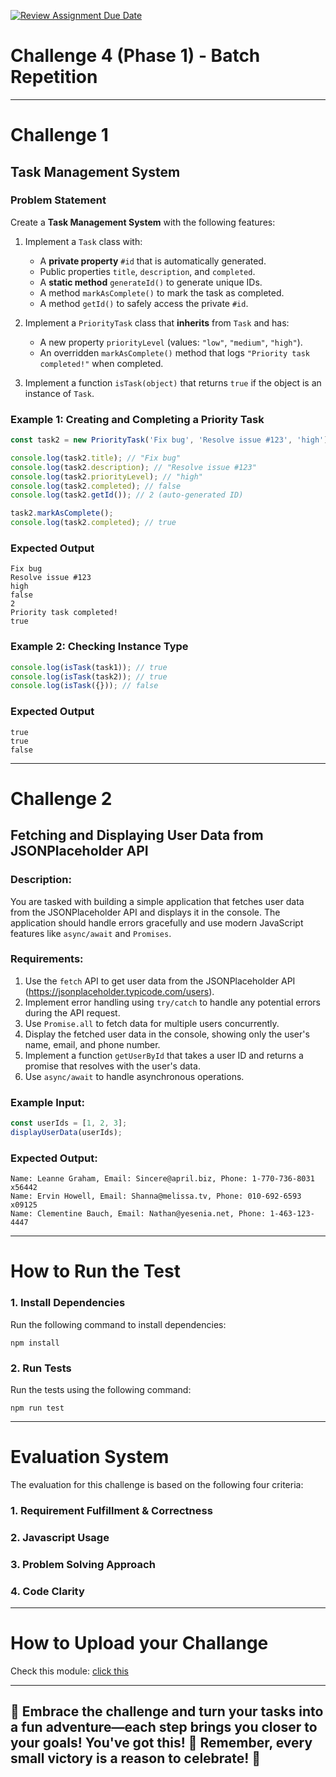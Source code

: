 [![Review Assignment Due Date](https://classroom.github.com/assets/deadline-readme-button-22041afd0340ce965d47ae6ef1cefeee28c7c493a6346c4f15d667ab976d596c.svg)](https://classroom.github.com/a/TrM8vymi)

# Challenge 4 (Phase 1) - Batch Repetition

---

# Challenge 1

## Task Management System

### **Problem Statement**

Create a **Task Management System** with the following features:

1. Implement a `Task` class with:

   - A **private property** `#id` that is automatically generated.
   - Public properties `title`, `description`, and `completed`.
   - A **static method** `generateId()` to generate unique IDs.
   - A method `markAsComplete()` to mark the task as completed.
   - A method `getId()` to safely access the private `#id`.

2. Implement a `PriorityTask` class that **inherits** from `Task` and has:
   - A new property `priorityLevel` (values: `"low"`, `"medium"`, `"high"`).
   - An overridden `markAsComplete()` method that logs `"Priority task completed!"` when completed.
3. Implement a function `isTask(object)` that returns `true` if the object is an instance of `Task`.

### Example 1: Creating and Completing a Priority Task

```javascript
const task2 = new PriorityTask('Fix bug', 'Resolve issue #123', 'high');

console.log(task2.title); // "Fix bug"
console.log(task2.description); // "Resolve issue #123"
console.log(task2.priorityLevel); // "high"
console.log(task2.completed); // false
console.log(task2.getId()); // 2 (auto-generated ID)

task2.markAsComplete();
console.log(task2.completed); // true
```

### Expected Output

```
Fix bug
Resolve issue #123
high
false
2
Priority task completed!
true
```

### Example 2: Checking Instance Type

```javascript
console.log(isTask(task1)); // true
console.log(isTask(task2)); // true
console.log(isTask({})); // false
```

### Expected Output

```
true
true
false
```

---

# Challenge 2

## Fetching and Displaying User Data from JSONPlaceholder API

### **Description:**

You are tasked with building a simple application that fetches user data from the JSONPlaceholder API and displays it in the console. The application should handle errors gracefully and use modern JavaScript features like `async/await` and `Promises`.

### **Requirements:**

1. Use the `fetch` API to get user data from the JSONPlaceholder API (https://jsonplaceholder.typicode.com/users).
2. Implement error handling using `try/catch` to handle any potential errors during the API request.
3. Use `Promise.all` to fetch data for multiple users concurrently.
4. Display the fetched user data in the console, showing only the user's name, email, and phone number.
5. Implement a function `getUserById` that takes a user ID and returns a promise that resolves with the user's data.
6. Use `async/await` to handle asynchronous operations.

### **Example Input:**

```javascript
const userIds = [1, 2, 3];
displayUserData(userIds);
```

### **Expected Output:**

```
Name: Leanne Graham, Email: Sincere@april.biz, Phone: 1-770-736-8031 x56442
Name: Ervin Howell, Email: Shanna@melissa.tv, Phone: 010-692-6593 x09125
Name: Clementine Bauch, Email: Nathan@yesenia.net, Phone: 1-463-123-4447
```

---

# How to Run the Test

### 1. Install Dependencies

Run the following command to install dependencies:

```
npm install
```

### 2. Run Tests

Run the tests using the following command:

```
npm run test
```

---

# Evaluation System

The evaluation for this challenge is based on the following four criteria:

### 1. Requirement Fulfillment & Correctness

### 2. Javascript Usage

### 3. Problem Solving Approach

### 4. Code Clarity

---

# How to Upload your Challange

Check this module: [click this](https://orchid-clematis-3e4.notion.site/Panduan-Penggunaan-Git-Untuk-Upload-Assignment-e2d80a19b3684f5d8f1a4209dcf85445?pvs=73)

---

## 🎉 Embrace the challenge and turn your tasks into a fun adventure—each step brings you closer to your goals! You've got this! 🚀 Remember, every small victory is a reason to celebrate! 🎈
